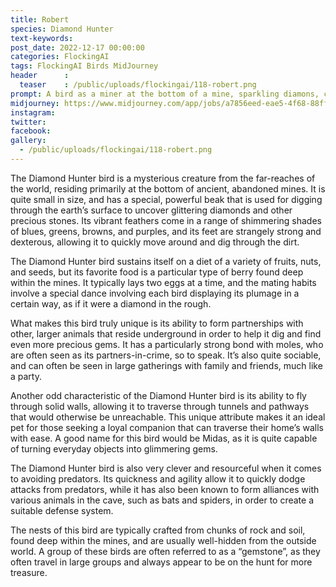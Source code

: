 ```yaml
---
title: Robert
species: Diamond Hunter
text-keywords: 
post_date: 2022-12-17 00:00:00
categories: FlockingAI
tags: FlockingAI Birds MidJourney 
header      :
  teaser    : /public/uploads/flockingai/118-robert.png
prompt: A bird as a miner at the bottom of a mine, sparkling diamons, cartoon , on a white background
midjourney: https://www.midjourney.com/app/jobs/a7856eed-eae5-4f68-88ff-ddaf8c772c87
instagram: 
twitter: 
facebook: 
gallery: 
  - /public/uploads/flockingai/118-robert.png
---
```



The Diamond Hunter bird is a mysterious creature from the far-reaches of the world, residing primarily at the bottom of ancient, abandoned mines. It is quite small in size, and has a special, powerful beak that is used for digging through the earth’s surface to uncover glittering diamonds and other precious stones. Its vibrant feathers come in a range of shimmering shades of blues, greens, browns, and purples, and its feet are strangely strong and dexterous, allowing it to quickly move around and dig through the dirt.

The Diamond Hunter bird sustains itself on a diet of a variety of fruits, nuts, and seeds, but its favorite food is a particular type of berry found deep within the mines. It typically lays two eggs at a time, and the mating habits involve a special dance involving each bird displaying its plumage in a certain way, as if it were a diamond in the rough.

What makes this bird truly unique is its ability to form partnerships with other, larger animals that reside underground in order to help it dig and find even more precious gems. It has a particularly strong bond with moles, who are often seen as its partners-in-crime, so to speak. It’s also quite sociable, and can often be seen in large gatherings with family and friends, much like a party.

Another odd characteristic of the Diamond Hunter bird is its ability to fly through solid walls, allowing it to traverse through tunnels and pathways that would otherwise be unreachable. This unique attribute makes it an ideal pet for those seeking a loyal companion that can traverse their home’s walls with ease. A good name for this bird would be Midas, as it is quite capable of turning everyday objects into glimmering gems.

The Diamond Hunter bird is also very clever and resourceful when it comes to avoiding predators. Its quickness and agility allow it to quickly dodge attacks from predators, while it has also been known to form alliances with various animals in the cave, such as bats and spiders, in order to create a suitable defense system.

The nests of this bird are typically crafted from chunks of rock and soil, found deep within the mines, and are usually well-hidden from the outside world. A group of these birds are often referred to as a “gemstone”, as they often travel in large groups and always appear to be on the hunt for more treasure.
